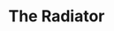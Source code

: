 ---
title: "The Radiator"
playwright: L. S. Uglow
student_written: false
period: Autumn
season: In House
season_sort: 70
venue: New Theatre

crew:
  - role: Set Designer
    name: Oliver James Hymans

prod_shots: bXn2CX

assets:
  - type: setdesign
    image: tKhgtfQ
    title: Set Design

trivia:
  - quote: Design for this production involved the creation of a distorted domestic interior, which initially needed to be cluttered with objects, could slowly be removed to leave a gloomy, empty interior.  The starkness of the finalised design needed to reflect the main character’s tormented existential searching, with walls which appeared to close in as well as act as a blank canvas to his words of written poetry.
    name: Oliver James Hymans
    submitted: 2017-06-05
---